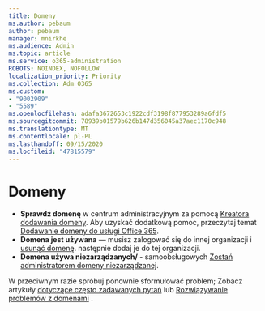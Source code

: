 ```yaml
---
title: Domeny
ms.author: pebaum
author: pebaum
manager: mnirkhe
ms.audience: Admin
ms.topic: article
ms.service: o365-administration
ROBOTS: NOINDEX, NOFOLLOW
localization_priority: Priority
ms.collection: Adm_O365
ms.custom:
- "9002909"
- "5589"
ms.openlocfilehash: adafa3672653c1922cdf3198f877953289a6fdf5
ms.sourcegitcommit: 78939b01579b626b147d356045a37aec1170c948
ms.translationtype: MT
ms.contentlocale: pl-PL
ms.lasthandoff: 09/15/2020
ms.locfileid: "47815579"
---
```

# <a name="domains"></a>Domeny

- **Sprawdź domenę** w centrum administracyjnym za pomocą [Kreatora dodawania domeny](https://admin.microsoft.com/Adminportal#/Domains/Wizard). Aby uzyskać dodatkową pomoc, przeczytaj temat [Dodawanie domeny do usługi Office 365](https://docs.microsoft.com/microsoft-365/admin/setup/add-domain?view=o365-worldwide).
- **Domena jest używana** — musisz zalogować się do innej organizacji i [usunąć domenę](https://docs.microsoft.com/microsoft-365/admin/get-help-with-domains/remove-a-domain?view=o365-worldwide). następnie dodaj je do tej organizacji.
- **Domena używa niezarządzanych/**  -  samoobsługowych [Zostań administratorem domeny niezarządzanej](https://docs.microsoft.com/azure/active-directory/users-groups-roles/domains-admin-takeover).

W przeciwnym razie spróbuj ponownie sformułować problem; Zobacz artykuły [dotyczące często zadawanych pytań](https://docs.microsoft.com/microsoft-365/admin/setup/domains-faq?view=o365-worldwide) lub [Rozwiązywanie problemów z domenami](https://docs.microsoft.com/microsoft-365/admin/get-help-with-domains/find-and-fix-issues?view=o365-worldwide) .
